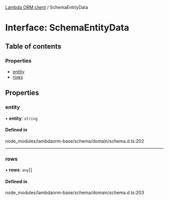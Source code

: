 [Lambda ORM client](../README.md) / SchemaEntityData

# Interface: SchemaEntityData

## Table of contents

### Properties

- [entity](SchemaEntityData.md#entity)
- [rows](SchemaEntityData.md#rows)

## Properties

### entity

• **entity**: `string`

#### Defined in

node_modules/lambdaorm-base/schema/domain/schema.d.ts:202

___

### rows

• **rows**: `any`[]

#### Defined in

node_modules/lambdaorm-base/schema/domain/schema.d.ts:203
